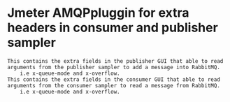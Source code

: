 # Jmeter AMQPpluggin for extra headers in consumer and publisher sampler
    This contains the extra fields in the publisher GUI that able to read arguments from the publisher sampler to add a message into RabbitMQ.
        i.e x-queue-mode and x-overflow.
    This contains the extra fields in the consumer GUI that able to read arguments from the consumer sampler to read a message from RabbitMQ.
        i.e x-queue-mode and x-overflow.
  
